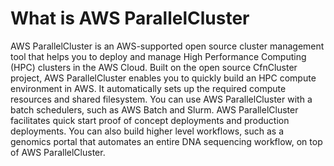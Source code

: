 # What is AWS ParallelCluster<a name="what-is-aws-parallelcluster"></a>

AWS ParallelCluster is an AWS\-supported open source cluster management tool that helps you to deploy and manage High Performance Computing \(HPC\) clusters in the AWS Cloud\. Built on the open source CfnCluster project, AWS ParallelCluster enables you to quickly build an HPC compute environment in AWS\. It automatically sets up the required compute resources and shared filesystem\. You can use AWS ParallelCluster with a batch schedulers, such as AWS Batch and Slurm\. AWS ParallelCluster facilitates quick start proof of concept deployments and production deployments\. You can also build higher level workflows, such as a genomics portal that automates an entire DNA sequencing workflow, on top of AWS ParallelCluster\.